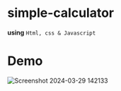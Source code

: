 # simple-calculator
**using** `Html, css & Javascript`

# Demo

![Screenshot 2024-03-29 142133](https://github.com/Nom3o/simple-calculator/assets/132087367/189ecab1-f61f-44e5-a6aa-ea07b3906074)


